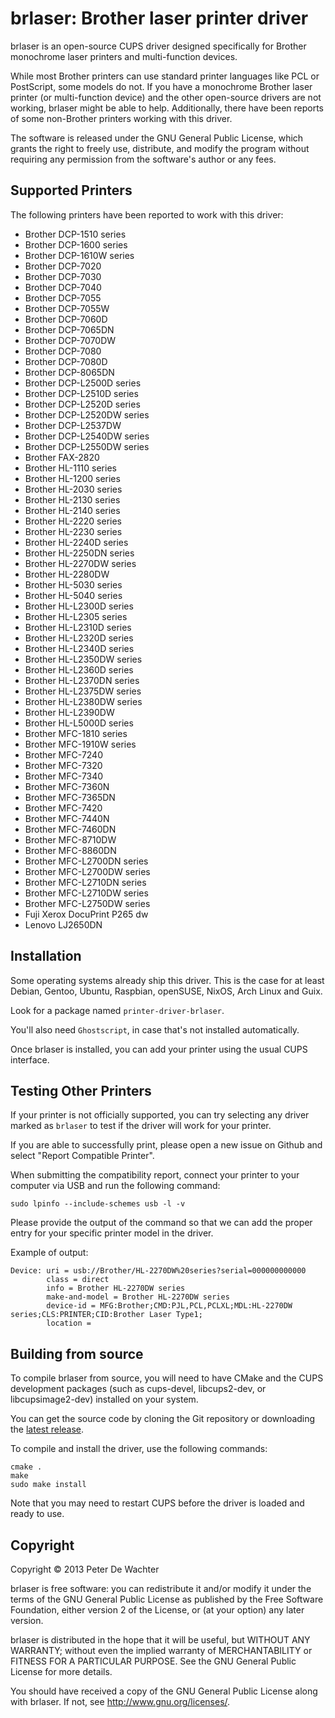 brlaser: Brother laser printer driver
=====================================

brlaser is an open-source CUPS driver designed specifically for Brother monochrome laser printers and multi-function devices.

While most Brother printers can use standard printer languages like PCL or PostScript, some models do not. If you have a monochrome Brother laser printer (or multi-function device) and the other open-source drivers are not working, brlaser might be able to help. Additionally, there have been reports of some non-Brother printers working with this driver.

The software is released under the GNU General Public License, which grants the right to freely use, distribute, and modify the program without requiring any permission from the software's author or any fees.


Supported Printers
------------------
The following printers have been reported to work with this driver:

* Brother DCP-1510 series
* Brother DCP-1600 series
* Brother DCP-1610W series
* Brother DCP-7020
* Brother DCP-7030
* Brother DCP-7040
* Brother DCP-7055
* Brother DCP-7055W
* Brother DCP-7060D
* Brother DCP-7065DN
* Brother DCP-7070DW
* Brother DCP-7080
* Brother DCP-7080D
* Brother DCP-8065DN
* Brother DCP-L2500D series
* Brother DCP-L2510D series
* Brother DCP-L2520D series
* Brother DCP-L2520DW series
* Brother DCP-L2537DW
* Brother DCP-L2540DW series
* Brother DCP-L2550DW series
* Brother FAX-2820
* Brother HL-1110 series
* Brother HL-1200 series
* Brother HL-2030 series
* Brother HL-2130 series
* Brother HL-2140 series
* Brother HL-2220 series
* Brother HL-2230 series
* Brother HL-2240D series
* Brother HL-2250DN series
* Brother HL-2270DW series
* Brother HL-2280DW
* Brother HL-5030 series
* Brother HL-5040 series
* Brother HL-L2300D series
* Brother HL-L2305 series
* Brother HL-L2310D series
* Brother HL-L2320D series
* Brother HL-L2340D series
* Brother HL-L2350DW series
* Brother HL-L2360D series
* Brother HL-L2370DN series
* Brother HL-L2375DW series
* Brother HL-L2380DW series
* Brother HL-L2390DW
* Brother HL-L5000D series
* Brother MFC-1810 series
* Brother MFC-1910W series
* Brother MFC-7240
* Brother MFC-7320
* Brother MFC-7340
* Brother MFC-7360N
* Brother MFC-7365DN
* Brother MFC-7420
* Brother MFC-7440N
* Brother MFC-7460DN
* Brother MFC-8710DW
* Brother MFC-8860DN
* Brother MFC-L2700DN series
* Brother MFC-L2700DW series
* Brother MFC-L2710DN series
* Brother MFC-L2710DW series
* Brother MFC-L2750DW series
* Fuji Xerox DocuPrint P265 dw
* Lenovo LJ2650DN


Installation
------------

Some operating systems already ship this driver. This is the case for at least Debian, Gentoo, Ubuntu, Raspbian, openSUSE, NixOS, Arch Linux and Guix. 

Look for a package named ``printer-driver-brlaser``.

You'll also need ``Ghostscript``, in case that's not installed automatically.

Once brlaser is installed, you can add your printer using the usual CUPS interface.


Testing Other Printers
----------------------

If your printer is not officially supported, you can try selecting any driver marked as ``brlaser`` to test if the driver will work for your printer.

If you are able to successfully print, please open a new issue on Github and select "Report Compatible Printer".

When submitting the compatibility report, connect your printer to your computer via USB and run the following command:

``sudo lpinfo --include-schemes usb -l -v``

Please provide the output of the command so that we can add the proper entry for your specific printer model in the driver.

Example of output:
````
Device: uri = usb://Brother/HL-2270DW%20series?serial=000000000000
        class = direct
        info = Brother HL-2270DW series
        make-and-model = Brother HL-2270DW series
        device-id = MFG:Brother;CMD:PJL,PCL,PCLXL;MDL:HL-2270DW series;CLS:PRINTER;CID:Brother Laser Type1;
        location = 
````


Building from source
--------------------

To compile brlaser from source, you will need to have CMake and the CUPS development packages (such as cups-devel, libcups2-dev, or libcupsimage2-dev) installed on your system.

You can get the source code by cloning the Git repository or downloading the [latest release](https://github.com/pdewacht/brlaser/releases/latest).

To compile and install the driver, use the following commands:

````
cmake .
make
sudo make install
````

Note that you may need to restart CUPS before the driver is loaded and ready to use.


Copyright
---------

Copyright © 2013 Peter De Wachter

brlaser is free software: you can redistribute it and/or modify
it under the terms of the GNU General Public License as published by
the Free Software Foundation, either version 2 of the License, or
(at your option) any later version.

brlaser is distributed in the hope that it will be useful,
but WITHOUT ANY WARRANTY; without even the implied warranty of
MERCHANTABILITY or FITNESS FOR A PARTICULAR PURPOSE.  See the
GNU General Public License for more details.

You should have received a copy of the GNU General Public License
along with brlaser.  If not, see <http://www.gnu.org/licenses/>.

